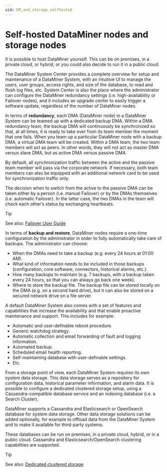 ```yaml
---
uid: DM_and_storage_selfhosted
---
```


# Self-hosted DataMiner nodes and storage nodes

It is possible to host DataMiner yourself. This can be on premises, in a private cloud, or hybrid, or you could also decide to run it in a public cloud.

The DataMiner System Center provides a complete overview for setup and maintenance of a DataMiner System, with an intuitive UI to manage the users, user groups, access rights, and size of the database, to read and flush log files, etc. System Center is also the place where the administrator can configure the DataMiner redundancy settings (i.e. high-availability or Failover nodes), and it includes an upgrade center to easily trigger a software update, regardless of the number of DataMiner nodes.

In terms of **redundancy**, each DMA (DataMiner node) in a DataMiner System can be teamed up with a dedicated backup DMA. Within a DMA redundancy team, the backup DMA will continuously be synchronized so that, at all times, it is ready to take over from its team member the moment that one fails. When you team up a particular DataMiner node with a backup DMA, a virtual DMA team will be created. Within a DMA team, the two team members will act as peers. In other words, they will not act as master DMA versus slave DMA, but as active DMA versus passive DMA.

By default, all synchronization traffic between the active and the passive team member will pass via the corporate network. If necessary, both team members can also be equipped with an additional network card to be used for synchronization traffic only.

The decision when to switch from the active to the passive DMA can be taken either by a person (i.e. manual Failover) or by the DMAs themselves (i.e. automatic Failover). In the latter case, the two DMAs in the team will check each other’s status by exchanging heartbeats.

> [!TIP]
> See also: [Failover User Guide](xref:failover)

In terms of **backup and restore**, DataMiner nodes require a one-time configuration by the administrator in order to fully automatically take care of backups. The administrator can choose:

- When the DMAs need to take a backup (e.g. every 24 hours at 01:00 AM).
- What kind of information needs to be included in those backups (configuration, core software, connectors, historical alarms, etc.).
- How many backups to maintain (e.g. 7 backups, with a backup taken every 24 hours, so that you can always go back one week).
- Where to store the backup file. The backup file can be stored locally on the DMA (e.g. on a second hard drive), but it can also be stored on a secured network drive on a file server.

A default DataMiner System also comes with a set of features and capabilities that increase the availability and that enable proactive maintenance and support. This includes for example:

- Automatic and user-definable reboot procedure.
- Generic watchdog strategy.
- Automatic collection and email forwarding of fault and logging information.
- Automated backup.
- Scheduled email health reporting.
- Self-maintaining database with user-definable settings.
- Etc.

From a storage point of view, each DataMiner System requires its own system data storage. This data storage serves as a repository for configuration data, historical parameter information, and alarm data. It is possible to configure a dedicated clustered storage setup, using a Cassandra-compatible database service and an indexing database (i.e. a Search Cluster).

DataMiner supports a Cassandra and Elasticsearch or OpenSearch database for system data storage. Other data storage solutions can be added optionally, for example to offload data from the DataMiner System and to make it available for third-party systems.

These databases can be run on premises, in a private cloud, hybrid, or in a public cloud. Cassandra and Elasticsearch/OpenSearch clustering capabilities are supported.

> [!TIP]
> See also: [Dedicated clustered storage](xref:Dedicated_clustered_storage)
